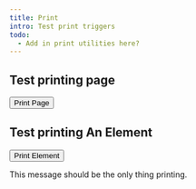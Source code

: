 ```yaml
---
title: Print
intro: Test print triggers
todo:
  - Add in print utilities here?
---
```


## Test printing page

<button class="button" data-ulu-print>Print Page</button>

## Test printing An Element

<button class="button" data-ulu-print='{ "element" : "#test-print-element" }'>Print Element</button>

<div id="test-print-element" class="callout">
  This message should be the only thing printing.
</div>

